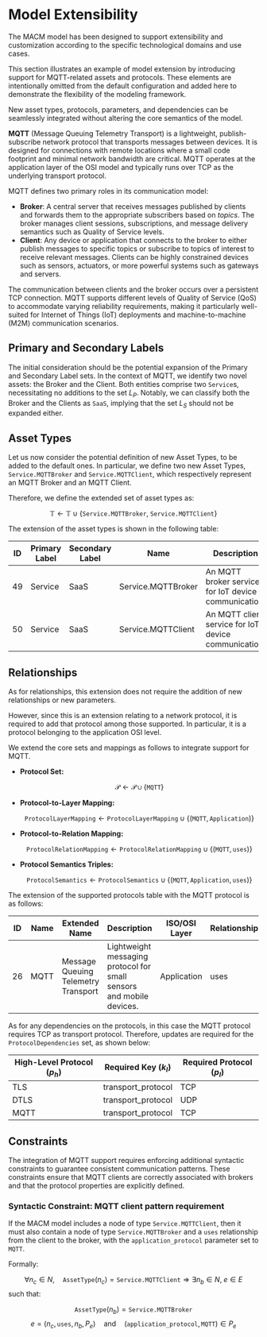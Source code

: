 # Model Extensibility

The MACM model has been designed to support extensibility and customization according to the specific technological domains and use cases.

This section illustrates an example of model extension by introducing support for MQTT-related assets and protocols. These elements are intentionally omitted from the default configuration and added here to demonstrate the flexibility of the modeling framework.

New asset types, protocols, parameters, and dependencies can be seamlessly integrated without altering the core semantics of the model.

**MQTT** (Message Queuing Telemetry Transport) is a lightweight, publish-subscribe network protocol that transports messages between devices. It is designed for connections with remote locations where a small code footprint and minimal network bandwidth are critical. MQTT operates at the application layer of the OSI model and typically runs over TCP as the underlying transport protocol.

MQTT defines two primary roles in its communication model:

- **Broker**: A central server that receives messages published by clients and forwards them to the appropriate subscribers based on *topics*. The broker manages client sessions, subscriptions, and message delivery semantics such as Quality of Service levels.
- **Client**: Any device or application that connects to the broker to either publish messages to specific topics or subscribe to topics of interest to receive relevant messages. Clients can be highly constrained devices such as sensors, actuators, or more powerful systems such as gateways and servers.

The communication between clients and the broker occurs over a persistent TCP connection. MQTT supports different levels of Quality of Service (QoS) to accommodate varying reliability requirements, making it particularly well-suited for Internet of Things (IoT) deployments and machine-to-machine (M2M) communication scenarios.

## Primary and Secondary Labels

The initial consideration should be the potential expansion of the Primary and Secondary Label sets. In the context of MQTT, we identify two novel assets: the Broker and the Client. Both entities comprise two `Service`s, necessitating no additions to the set $L_P$. Notably, we can classify both the Broker and the Clients as `SaaS`, implying that the set $L_S$ should not be expanded either.

## Asset Types

Let us now consider the potential definition of new Asset Types, to be added to the default ones. In particular, we define two new Asset Types, `Service.MQTTBroker` and `Service.MQTTClient`, which respectively represent an MQTT Broker and an MQTT Client.

Therefore, we define the extended set of asset types as:

$$
\mathbb{T} \leftarrow \mathbb{T} \cup \{ \texttt{Service.MQTTBroker},\; \texttt{Service.MQTTClient} \}
$$

The extension of the asset types is shown in the following table:

| ID | Primary Label | Secondary Label | Name                | Description                                         | References |
|----|---------------|-----------------|---------------------|-----------------------------------------------------|------------|
| 49 | Service       | SaaS            | Service.MQTTBroker  | An MQTT broker service for IoT device communication. | [1][2][3]  |
| 50 | Service       | SaaS            | Service.MQTTClient  | An MQTT client service for IoT device communication. | [1][2][3]  |

[1]: https://doi.org/10.1109/ESSecA.2022.00010
[2]: https://doi.org/10.1109/EdgeBased2021
[3]: https://doi.org/10.1109/ThreatModeling2020

## Relationships

As for relationships, this extension does not require the addition of new relationships or new parameters.

However, since this is an extension relating to a network protocol, it is required to add that protocol among those supported. In particular, it is a protocol belonging to the application OSI level.

We extend the core sets and mappings as follows to integrate support for MQTT.

- **Protocol Set:**

  $$
  \mathcal{P} \leftarrow \mathcal{P} \cup \{ \texttt{MQTT} \}
  $$
- **Protocol-to-Layer Mapping:**

  $$
  \texttt{ProtocolLayerMapping} \leftarrow \texttt{ProtocolLayerMapping} \cup \{ (\texttt{MQTT}, \texttt{Application}) \}
  $$
- **Protocol-to-Relation Mapping:**

  $$
  \texttt{ProtocolRelationMapping} \leftarrow \texttt{ProtocolRelationMapping} \cup \{ (\texttt{MQTT}, \texttt{uses}) \}
  $$
- **Protocol Semantics Triples:**

  $$
  \texttt{ProtocolSemantics} \leftarrow \texttt{ProtocolSemantics} \cup \{ (\texttt{MQTT}, \texttt{Application}, \texttt{uses}) \}
  $$

The extension of the supported protocols table with the MQTT protocol is as follows:

| ID | Name  | Extended Name | Description                                              | ISO/OSI Layer | Relationship |
|----|-------|---------------|----------------------------------------------------------|---------------|--------------|
| 26 | MQTT  | Message Queuing Telemetry Transport | Lightweight messaging protocol for small sensors and mobile devices. | Application    | uses         |

As for any dependencies on the protocols, in this case the MQTT protocol requires TCP as transport protocol. Therefore, updates are required for the `ProtocolDependencies` set, as shown below:

| High-Level Protocol ($p_h$) | Required Key ($k_l$)      | Required Protocol ($p_l$) |
|----------------------------|---------------------------|--------------------------|
| TLS                        | transport_protocol        | TCP                      |
| DTLS                       | transport_protocol        | UDP                      |
| MQTT                       | transport_protocol        | TCP                      |

## Constraints

The integration of MQTT support requires enforcing additional syntactic constraints to guarantee consistent communication patterns. These constraints ensure that MQTT clients are correctly associated with brokers and that the protocol properties are explicitly defined.

### Syntactic Constraint: MQTT client pattern requirement

If the MACM model includes a node of type `Service.MQTTClient`, then it must also contain a node of type `Service.MQTTBroker` and a `uses` relationship from the client to the broker, with the `application_protocol` parameter set to `MQTT`.

Formally:

$$
\forall n_c \in N, \quad \texttt{AssetType}(n_c) = \texttt{Service.MQTTClient} \Rightarrow
\exists n_b \in N,\; e \in E
$$
such that:

$$
\texttt{AssetType}(n_b) = \texttt{Service.MQTTBroker}
$$
$$
e = (n_c, \texttt{uses}, n_b, P_e) \quad \text{and} \quad (\texttt{application\_protocol}, \texttt{MQTT}) \in P_e
$$

